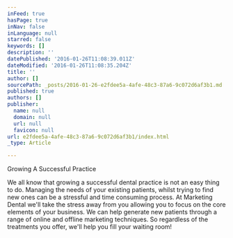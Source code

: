 ```yaml
---
inFeed: true
hasPage: true
inNav: false
inLanguage: null
starred: false
keywords: []
description: ''
datePublished: '2016-01-26T11:08:39.011Z'
dateModified: '2016-01-26T11:08:35.204Z'
title: ''
author: []
sourcePath: _posts/2016-01-26-e2fdee5a-4afe-48c3-87a6-9c072d6af3b1.md
published: true
authors: []
publisher:
  name: null
  domain: null
  url: null
  favicon: null
url: e2fdee5a-4afe-48c3-87a6-9c072d6af3b1/index.html
_type: Article

---
```

Growing A Successful Practice

We all know that growing a successful dental practice is not an easy thing to do. Managing the needs of your existing patients, whilst trying to find new ones can be a stressful and time consuming process. At Marketing Dental we'll take the stress away from you allowing you to focus on the core elements of your business. We can help generate new patients through a range of online and offline marketing techniques. So regardless of the treatments you offer, we'll help you fill your waiting room!